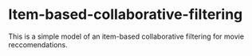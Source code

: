 # Item-based-collaborative-filtering
This is a simple model of an item-based collaborative filtering for movie reccomendations.
